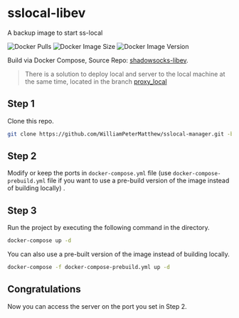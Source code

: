# sslocal-libev
A backup image to start ss-local

![Docker Pulls](https://img.shields.io/docker/pulls/petermatthew/sslocal-libev)
![Docker Image Size](https://img.shields.io/docker/image-size/petermatthew/sslocal-libev)
![Docker Image Version](https://img.shields.io/docker/v/petermatthew/sslocal-libev)

Build via Docker Compose, Source Repo: [shadowsocks-libev](https://github.com/shadowsocks/shadowsocks-libev/).

> There is a solution to deploy local and server to the local machine at the same time, located in the branch [proxy_local](https://github.com/WilliamPeterMatthew/sslocal-manager/tree/proxy_local)

## Step 1
Clone this repo.
```bash
git clone https://github.com/WilliamPeterMatthew/sslocal-manager.git -b sslocal-libev
```

## Step 2
Modify or keep the ports in `docker-compose.yml` file (use `docker-compose-prebuild.yml` file if you want to use a pre-build version of the image instead of building locally) .

## Step 3
Run the project by executing the following command in the directory.
```bash
docker-compose up -d
```

You can also use a pre-built version of the image instead of building locally.
```bash
docker-compose -f docker-compose-prebuild.yml up -d
```

## Congratulations
Now you can access the server on the port you set in Step 2.
